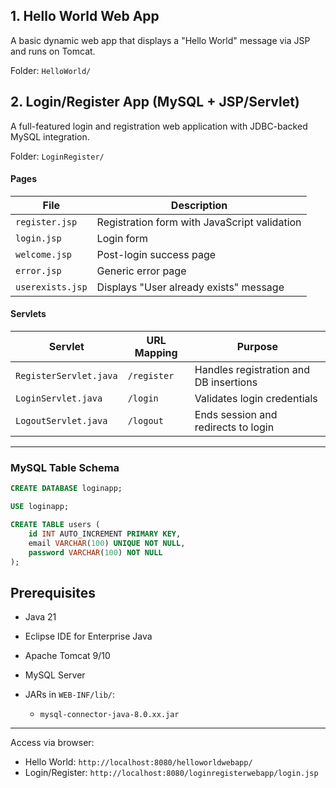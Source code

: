 ## 1. Hello World Web App

A basic dynamic web app that displays a "Hello World" message via JSP and runs on Tomcat.

Folder: `HelloWorld/`


## 2. Login/Register App (MySQL + JSP/Servlet)

A full-featured login and registration web application with JDBC-backed MySQL integration.

Folder: `LoginRegister/`

#### Pages

| File             | Description                                  |
| ---------------- | -------------------------------------------- |
| `register.jsp`   | Registration form with JavaScript validation |
| `login.jsp`      | Login form                                   |
| `welcome.jsp`    | Post-login success page                      |
| `error.jsp`      | Generic error page                           |
| `userexists.jsp` | Displays "User already exists" message       |

#### Servlets

| Servlet                | URL Mapping | Purpose                                |
| ---------------------- | ----------- | -------------------------------------- |
| `RegisterServlet.java` | `/register` | Handles registration and DB insertions |
| `LoginServlet.java`    | `/login`    | Validates login credentials            |
| `LogoutServlet.java`   | `/logout`   | Ends session and redirects to login    |

---

### MySQL Table Schema

```sql
CREATE DATABASE loginapp;

USE loginapp;

CREATE TABLE users (
    id INT AUTO_INCREMENT PRIMARY KEY,
    email VARCHAR(100) UNIQUE NOT NULL,
    password VARCHAR(100) NOT NULL
);
```

## Prerequisites

* Java 21
* Eclipse IDE for Enterprise Java
* Apache Tomcat 9/10
* MySQL Server
* JARs in `WEB-INF/lib/`:

  * `mysql-connector-java-8.0.xx.jar`

---
Access via browser:

   * Hello World:
     `http://localhost:8080/helloworldwebapp/`
   * Login/Register:
     `http://localhost:8080/loginregisterwebapp/login.jsp`

